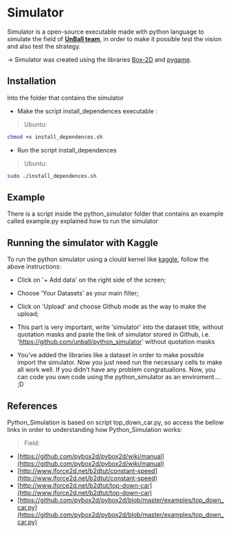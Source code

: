 # Simulator #

Simulator is a open-source executable made with python language to simulate the field of **[UnBall team](http://equipeunball.com.br/)**, in order to make it possible test the vision and also test the strategy.

-> Simulator was created using the libraries [Box-2D](https://github.com/pybox2d/pybox2d) and [pygame](https://www.pygame.org/news).

## Installation ##
Into the folder that contains the simulator

* Make the script install_dependences executable :

>Ubuntu:
    
```bash
chmod +x install_dependences.sh
```

* Run the script install_dependences

>Ubuntu:

```bash 
sudo ./install_dependences.sh
```

## Example ## 
There is a script inside the python_simulator folder that contains an example called example.py explained how to run the simulator

## Running the simulator with Kaggle ##
To run the python simulator using a clould kernel like [kaggle](https://www.kaggle.com/), follow the above instructions:
- Click on '+ Add data' on the right side of the screen;
- Choose 'Your Datasets' as your main filter;
- Click on 'Upload' and choose Github mode as the way to make the upload;
- This part is very important, write 'simulator' into the dataset title, without quotation masks
  and paste the link of simulator stored in Github, i.e. 'https://github.com/unball/python_simulator' without quotation masks

- You've added the libraries like a dataset in order to make possible import the simulator. Now you just need
  run the necessary cells to make all work well.
  If you didn't have any problem congratualions. Now, you can code you own code using the python_simulator 
  as an enviroment.... ;D


## References ##
Python_Simulation is based on script top_down_car.py, so access the bellow links in order to understanding how Python_Simulation works:

> Field:

- [https://github.com/pybox2d/pybox2d/wiki/manual](https://github.com/pybox2d/pybox2d/wiki/manual)
- [http://www.iforce2d.net/b2dtut/constant-speed](http://www.iforce2d.net/b2dtut/constant-speed)
- [http://www.iforce2d.net/b2dtut/top-down-car](http://www.iforce2d.net/b2dtut/top-down-car)
- [https://github.com/pybox2d/pybox2d/blob/master/examples/top_down_car.py](https://github.com/pybox2d/pybox2d/blob/master/examples/top_down_car.py)

